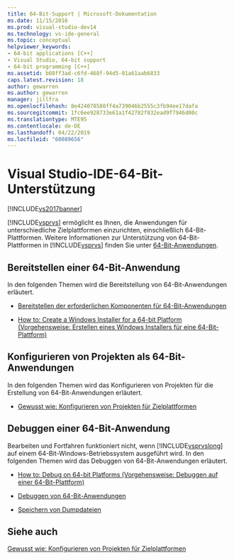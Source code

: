 ```yaml
---
title: 64-Bit-Support | Microsoft-Dokumentation
ms.date: 11/15/2016
ms.prod: visual-studio-dev14
ms.technology: vs-ide-general
ms.topic: conceptual
helpviewer_keywords:
- 64-bit applications [C++]
- Visual Studio, 64-bit support
- 64-bit programming [C++]
ms.assetid: b08ff3ad-c6fd-468f-94d5-01a61aab6833
caps.latest.revision: 18
author: gewarren
ms.author: gewarren
manager: jillfra
ms.openlocfilehash: 8e424078580ff4a739046b2555c3fb94ee17dafa
ms.sourcegitcommit: 1fc6ee928733e61a1f42782f832ead9f7946d00c
ms.translationtype: MTE95
ms.contentlocale: de-DE
ms.lasthandoff: 04/22/2019
ms.locfileid: "60089656"
---
```

# <a name="visual-studio-ide-64-bit-support"></a>Visual Studio-IDE-64-Bit-Unterstützung
[!INCLUDE[vs2017banner](../includes/vs2017banner.md)]

[!INCLUDE[vsprvs](../includes/vsprvs-md.md)] ermöglicht es Ihnen, die Anwendungen für unterschiedliche Zielplattformen einzurichten, einschließlich 64-Bit-Plattformen. Weitere Informationen zur Unterstützung von 64-Bit-Plattformen in [!INCLUDE[vsprvs](../includes/vsprvs-md.md)] finden Sie unter [64-Bit-Anwendungen](http://msdn.microsoft.com/library/fd4026bc-2c3d-4b27-86dc-ec5e96018181).

## <a name="deploying-a-64-bit-application"></a>Bereitstellen einer 64-Bit-Anwendung
 In den folgenden Themen wird die Bereitstellung von 64-Bit-Anwendungen erläutert.

- [Bereitstellen der erforderlichen Komponenten für 64-Bit-Anwendungen](../deployment/deploying-prerequisites-for-64-bit-applications.md)

- [How to: Create a Windows Installer for a 64-bit Platform (Vorgehensweise: Erstellen eines Windows Installers für eine 64-Bit-Plattform)](http://msdn.microsoft.com/232bfc64-f99a-4cc6-9806-ba70bb9a09ff)

## <a name="configuring-projects-as-64-bit-applications"></a>Konfigurieren von Projekten als 64-Bit-Anwendungen
 In den folgenden Themen wird das Konfigurieren von Projekten für die Erstellung von 64-Bit-Anwendungen erläutert.

- [Gewusst wie: Konfigurieren von Projekten für Zielplattformen](../ide/how-to-configure-projects-to-target-platforms.md)

## <a name="debugging-a-64-bit-application"></a>Debuggen einer 64-Bit-Anwendung
 Bearbeiten und Fortfahren funktioniert nicht, wenn [!INCLUDE[vsprvslong](../includes/vsprvslong-md.md)] auf einem 64-Bit-Windows-Betriebssystem ausgeführt wird. In den folgenden Themen wird das Debuggen von 64-Bit-Anwendungen erläutert.

- [How to: Debug on 64-bit Platforms (Vorgehensweise: Debuggen auf einer 64-Bit-Plattform)](http://msdn.microsoft.com/27495e23-a624-46fb-996f-043d0a816dd5)

- [Debuggen von 64-Bit-Anwendungen](../debugger/debug-64-bit-applications.md)

- [Speichern von Dumpdateien](../debugger/using-dump-files.md)

## <a name="see-also"></a>Siehe auch
 [Gewusst wie: Konfigurieren von Projekten für Zielplattformen](../ide/how-to-configure-projects-to-target-platforms.md)

